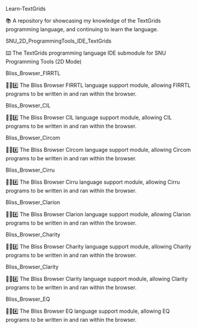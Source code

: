 
Learn-TextGrids

📚️ A repository for showcasing my knowledge of the TextGrids programming language, and continuing to learn the language. 

SNU_2D_ProgrammingTools_IDE_TextGrids

⌨️ The TextGrids programming language IDE submodule for SNU Programming Tools (2D Mode)

Bliss_Browser_FIRRTL

🌳️🌐️#️⃣️ The Bliss Browser FIRRTL language support module, allowing FIRRTL programs to be written in and ran within the browser.

Bliss_Browser_CIL

🌳️🌐️#️⃣️ The Bliss Browser CIL language support module, allowing CIL programs to be written in and ran within the browser.

Bliss_Browser_Circom

🌳️🌐️#️⃣️ The Bliss Browser Circom language support module, allowing Circom programs to be written in and ran within the browser.

Bliss_Browser_Cirru

🌳️🌐️#️⃣️ The Bliss Browser Cirru language support module, allowing Cirru programs to be written in and ran within the browser.

Bliss_Browser_Clarion

🌳️🌐️#️⃣️ The Bliss Browser Clarion language support module, allowing Clarion programs to be written in and ran within the browser.

Bliss_Browser_Charity

🌳️🌐️#️⃣️ The Bliss Browser Charity language support module, allowing Charity programs to be written in and ran within the browser.

Bliss_Browser_Clarity

🌳️🌐️#️⃣️ The Bliss Browser Clarity language support module, allowing Clarity programs to be written in and ran within the browser.

Bliss_Browser_EQ

🌳️🌐️#️⃣️ The Bliss Browser EQ language support module, allowing EQ programs to be written in and ran within the browser.

